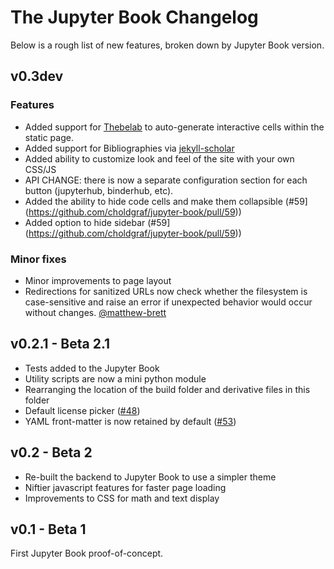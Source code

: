 # The Jupyter Book Changelog

Below is a rough list of new features, broken down by Jupyter Book version.

## v0.3dev

### Features

- Added support for [Thebelab](https://minrk.github.io/thebelab/) to auto-generate
  interactive cells within the static page.
- Added support for Bibliographies via [jekyll-scholar](https://github.com/inukshuk/jekyll-scholar)
- Added ability to customize look and feel of the site with your own CSS/JS
- API CHANGE: there is now a separate configuration section for each button
  (jupyterhub, binderhub, etc).
- Added the ability to hide code cells and make them collapsible (#59](https://github.com/choldgraf/jupyter-book/pull/59))
- Added option to hide sidebar (#59](https://github.com/choldgraf/jupyter-book/pull/59))

### Minor fixes

- Minor improvements to page layout
- Redirections for sanitized URLs now check whether the filesystem is case-sensitive
  and raise an error if unexpected behavior would occur without changes. [@matthew-brett](https://github.com/matthew-brett)

## v0.2.1 - Beta 2.1

- Tests added to the Jupyter Book
- Utility scripts are now a mini python module
- Rearranging the location of the build folder and derivative files in this folder
- Default license picker ([#48](https://github.com/choldgraf/jupyter-book/pull/48))
- YAML front-matter is now retained by default ([#53](https://github.com/choldgraf/jupyter-book/pull/53))

## v0.2 - Beta 2

- Re-built the backend to Jupyter Book to use a simpler theme
- Niftier javascript features for faster page loading
- Improvements to CSS for math and text display

## v0.1 - Beta 1

First Jupyter Book proof-of-concept.